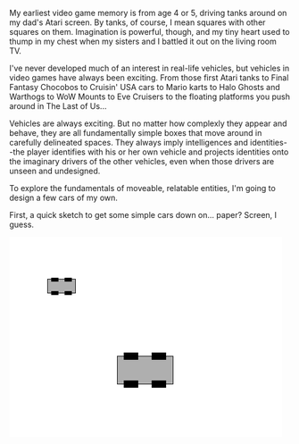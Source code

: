My earliest video game memory is from age 4 or 5, driving tanks around on my dad's Atari screen. By tanks, of course, I mean squares with other squares on them. Imagination is powerful, though, and my tiny heart used to thump in my chest when my sisters and I battled it out on the living room TV.

I've never developed much of an interest in real-life vehicles, but vehicles in video games have always been exciting. From those first Atari tanks to Final Fantasy Chocobos to Cruisin' USA cars to Mario karts to Halo Ghosts and Warthogs to WoW Mounts to Eve Cruisers to the floating platforms you push around in The Last of Us...

Vehicles are always exciting. But no matter how complexly they appear and behave, they are all fundamentally simple boxes that move around in carefully delineated spaces. They always imply intelligences and identities--the player identifies with his or her own vehicle and projects identities onto the imaginary drivers of the other vehicles, even when those drivers are unseen and undesigned.

To explore the fundamentals of moveable, relatable entities, I'm going to design a few cars of my own.

First, a quick sketch to get some simple cars down on... paper? Screen, I guess.

![A few simple cars](Cars.png)
